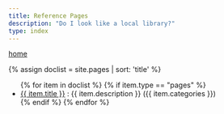 ```yaml
---
title: Reference Pages
description: "Do I look like a local library?"
type: index
---
```


[home](/)

<!--
{% assign doclist = site.pages | sort: 'title' %}
<ol>
{% for item in doclist %}
    <li><a href="{{ item.url }}">{{ item.title }}</a></li>
{% endfor %}
</ol>
-->

{% assign doclist = site.pages | sort: 'title' %}
<ul>
{% for item in doclist %}
  {% if item.type == "pages" %}
    <li><a href="{{ item.url }}">{{ item.title }}</a> : {{ item.description }} ({{ item.categories }})</li>
  {% endif %}
{% endfor %}
</ul>
